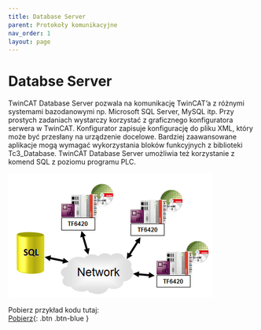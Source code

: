 ```yaml
---
title: Database Server
parent: Protokoły komunikacyjne
nav_order: 1
layout: page
---
```



# Databse Server

TwinCAT Database Server pozwala na komunikację TwinCAT’a z różnymi systemami bazodanowymi np.
Microsoft SQL Server, MySQL itp. Przy prostych zadaniach wystarczy korzystać z graficznego konfiguratora serwera
w TwinCAT. Konfigurator zapisuje konfigurację do pliku XML, który może być przesłany na urządzenie docelowe.
Bardziej zaawansowane aplikacje mogą wymagać wykorzystania bloków funkcyjnych z biblioteki Tc3_Database.
TwinCAT Database Server umożliwia też korzystanie z komend SQL z poziomu programu PLC.

![Database2](datab.png "Database1")

Pobierz przykład kodu tutaj:
<br>
[Pobierz](https://github.com/BA-PL/Tx6420-DataBase/archive/refs/heads/main.zip){: .btn .btn-blue }